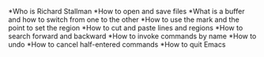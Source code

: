 *Who is Richard Stallman
*How to open and save files
*What is a buffer and how to switch from one to the other
*How to use the mark and the point to set the region
*How to cut and paste lines and regions
*How to search forward and backward
*How to invoke commands by name
*How to undo
*How to cancel half-entered commands
*How to quit Emacs